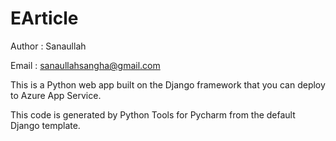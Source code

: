 # EArticle
Author : Sanaullah

Email : sanaullahsangha@gmail.com

This is a Python web app built on the Django framework that you can deploy to Azure App Service.

This code is generated by Python Tools for Pycharm from the default Django template.
